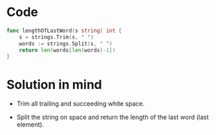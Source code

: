 Code
====

```go
func lengthOfLastWord(s string) int {
	s = strings.Trim(s, " ")
	words := strings.Split(s, " ")
	return len(words[len(words)-1])
}
```

Solution in mind
================

-	Trim all trailing and succeeding white space.

-	Split the string on space and return the length of the last word (last element).
